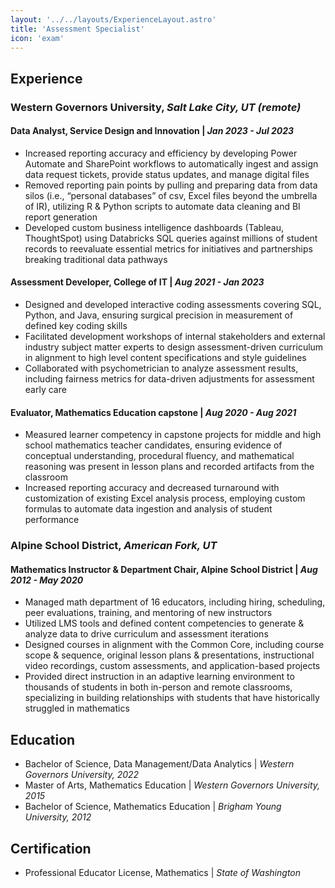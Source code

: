 ```yaml
---
layout: '../../layouts/ExperienceLayout.astro'
title: 'Assessment Specialist'
icon: 'exam'
---
```


## Experience

### Western Governors University, _Salt Lake City, UT (remote)_

#### Data Analyst, Service Design and Innovation | _Jan 2023 - Jul 2023_

- Increased reporting accuracy and efficiency by developing Power Automate and SharePoint workflows to automatically ingest and assign data request tickets, provide status updates, and manage digital files
- Removed reporting pain points by pulling and preparing data from data silos (i.e., “personal databases” of csv, Excel files beyond the umbrella of IR), utilizing R & Python scripts to automate data cleaning and BI report generation
- Developed custom business intelligence dashboards (Tableau, ThoughtSpot) using Databricks SQL queries against millions of student records to reevaluate essential metrics for initiatives and partnerships breaking traditional data pathways

#### Assessment Developer, College of IT | _Aug 2021 - Jan 2023_

- Designed and developed interactive coding assessments covering SQL, Python, and Java, ensuring surgical precision in measurement of defined key coding skills
- Facilitated development workshops of internal stakeholders and external industry subject matter experts to design assessment-driven curriculum in alignment to high level content specifications and style guidelines
- Collaborated with psychometrician to analyze assessment results, including fairness metrics for data-driven adjustments for assessment early care

#### Evaluator, Mathematics Education capstone | _Aug 2020 - Aug 2021_

- Measured learner competency in capstone projects for middle and high school mathematics teacher candidates, ensuring evidence of conceptual understanding, procedural fluency, and mathematical reasoning was present in lesson plans and recorded artifacts from the classroom
- Increased reporting accuracy and decreased turnaround with customization of existing Excel analysis process, employing custom formulas to automate data ingestion and analysis of student performance

### Alpine School District, _American Fork, UT_

#### Mathematics Instructor & Department Chair, Alpine School District | _Aug 2012 - May 2020_

- Managed math department of 16 educators, including hiring, scheduling, peer evaluations, training, and mentoring of new instructors
- Utilized LMS tools and defined content competencies to generate & analyze data to drive curriculum and assessment iterations
- Designed courses in alignment with the Common Core, including course scope & sequence, original lesson plans & presentations, instructional video recordings, custom assessments, and application-based projects
- Provided direct instruction in an adaptive learning environment to thousands of students in both in-person and remote classrooms, specializing in building relationships with students that have historically struggled in mathematics

## Education

- Bachelor of Science, Data Management/Data Analytics | _Western Governors University, 2022_
- Master of Arts, Mathematics Education | _Western Governors University, 2015_
- Bachelor of Science, Mathematics Education | _Brigham Young University, 2012_

## Certification

- Professional Educator License, Mathematics | _State of Washington_
